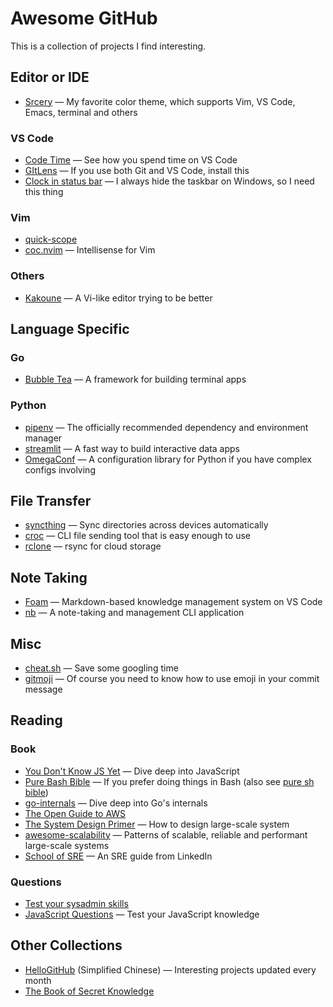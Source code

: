 # Awesome GitHub

This is a collection of projects I find interesting.

## Editor or IDE

- [Srcery](https://github.com/srcery-colors) — My favorite color theme, which supports Vim, VS Code, Emacs, terminal and others

### VS Code

- [Code Time](https://github.com/swdotcom/swdc-vscode) — See how you spend time on VS Code
- [GItLens](https://github.com/eamodio/vscode-gitlens) — If you use both Git and VS Code, install this
- [Clock in status bar](https://github.com/compulim/vscode-clock) — I always hide the taskbar on Windows, so I need this thing

### Vim

- [quick-scope](https://github.com/unblevable/quick-scope)
- [coc.nvim](https://github.com/neoclide/coc.nvim) — Intellisense for Vim

### Others

- [Kakoune](https://github.com/mawww/kakoune) — A Vi-like editor trying to be better

## Language Specific

### Go

- [Bubble Tea](https://github.com/charmbracelet/bubbletea) — A framework for building terminal apps

### Python

- [pipenv](https://github.com/pypa/pipenv) — The officially recommended dependency and environment manager
- [streamlit](https://github.com/streamlit/streamlit) — A fast way to build interactive data apps
- [OmegaConf](https://github.com/omry/omegaconf) — A configuration library for Python if you have complex configs involving

## File Transfer

- [syncthing](https://github.com/syncthing/syncthing) — Sync directories across devices automatically
- [croc](https://github.com/schollz/croc) — CLI file sending tool that is easy enough to use
- [rclone](https://github.com/rclone/rclone) — rsync for cloud storage

## Note Taking

- [Foam](https://github.com/foambubble/foam) — Markdown-based knowledge management system on VS Code
- [nb](https://github.com/xwmx/nb) — A note-taking and management CLI application

## Misc

- [cheat.sh](https://github.com/chubin/cheat.sh) — Save some googling time
- [gitmoji](https://github.com/carloscuesta/gitmoji) — Of course you need to know how to use emoji in your commit message

## Reading

### Book

- [You Don't Know JS Yet](https://github.com/getify/You-Dont-Know-JS) — Dive deep into JavaScript
- [Pure Bash Bible](https://github.com/dylanaraps/pure-bash-bible) — If you prefer doing things in Bash (also see [pure sh bible](https://github.com/dylanaraps/pure-sh-bible))
- [go-internals](https://github.com/teh-cmc/go-internals) — Dive deep into Go's internals
- [The Open Guide to AWS](https://github.com/open-guides/og-aws)
- [The System Design Primer](https://github.com/donnemartin/system-design-primer) — How to design large-scale system
- [awesome-scalability](https://github.com/binhnguyennus/awesome-scalability) — Patterns of scalable, reliable and performant large-scale systems
- [School of SRE](https://github.com/linkedin/school-of-sre) — An SRE guide from LinkedIn

### Questions

- [Test your sysadmin skills](https://github.com/trimstray/test-your-sysadmin-skills)
- [JavaScript Questions](https://github.com/lydiahallie/javascript-questions) — Test your JavaScript knowledge

## Other Collections

- [HelloGitHub](https://github.com/521xueweihan/HelloGitHub) (Simplified Chinese) — Interesting projects updated every month
- [The Book of Secret Knowledge](https://github.com/trimstray/the-book-of-secret-knowledge)